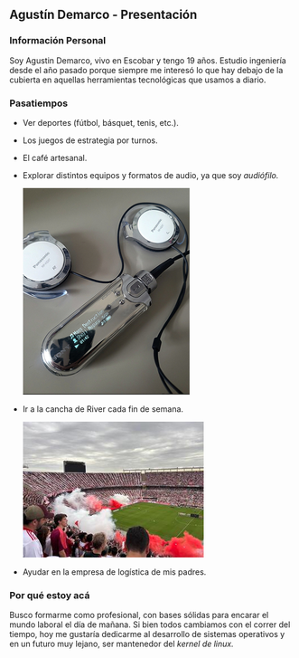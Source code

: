 ## Agustín Demarco - Presentación

### Información Personal
Soy Agustin Demarco, vivo en Escobar y tengo 19 años. Estudio ingeniería desde el año pasado porque siempre me interesó lo que hay debajo de la cubierta en aquellas herramientas tecnológicas que usamos a diario.

### Pasatiempos
- Ver deportes (fútbol, básquet, tenis, etc.).  
- Los juegos de estrategia por turnos.  
- El café artesanal.
- Explorar distintos equipos y formatos de audio, ya que soy _audiófilo._ 

    !["Sony Walkman"](IMG_1844.jpeg)
- Ir a la cancha de River cada fin de semana. 

    !["Estadio Monumental"](PHOTO-2025-03-23-21-33-41.jpg)
- Ayudar en la empresa de logística de mis padres.

### Por qué estoy acá
Busco formarme como profesional, con bases sólidas para encarar el mundo laboral el día de mañana. Si bien todos cambiamos con el correr del tiempo, hoy me gustaría dedicarme al desarrollo de sistemas operativos y en un futuro muy lejano, ser mantenedor del _kernel de linux._ 